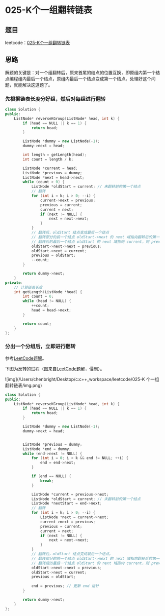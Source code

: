 # 025-K个一组翻转链表

## 题目

leetcode：[025-K个一组翻转链表](https://leetcode-cn.com/problems/reverse-nodes-in-k-group/)

## 思路

解题的关键是：对一个组翻转后，原来首尾的结点的位置互换，即原组内第一个结点编程组内最后一个结点，原组内最后一个结点变成第一个结点。处理好这个问题，就能解决这道题了。

### 先根据链表长度分好组，然后对每组进行翻转

```c++
class Solution {
public:
    ListNode* reverseKGroup(ListNode* head, int k) {
        if (head == NULL || k == 1) {
            return head;
        }

        ListNode *dummy = new ListNode(-1);
        dummy->next = head;

        int length = getLength(head);
        int count = length / k;

        ListNode *current = head;
        ListNode *previous = dummy;
        ListNode *next = head->next;
        while (count > 0) {
            ListNode *oldStart = current; // 未翻转前的第一个结点
            // 翻转
            for (int i = k; i > 0; --i) {
                current->next = previous;
                previous = current;
                current = next;
                if (next != NULL) {
                    next = next->next;
                }
            }
            // 翻转后，oldStart 结点变成最后一个结点
            // 翻转部分的前一个结点 oldStart->next 的 next 域指向翻转后的第一个结点（现 previous）
            // 翻转后的最后一个结点 oldStart 的 next 域指向 current，则 previous 指向 oldStart
            oldStart->next->next = previous;
            oldStart->next = current;
            previous = oldStart;
            --count;
        }

        return dummy->next;
    }
private:
    // 计算链表长度
    int getLength(ListNode *head) {
        int count = 0;
        while (head != NULL) {
            ++count;
            head = head->next;
        }

        return count;
    }
};
```

### 分出一个分组后，立即进行翻转

参考[LeetCode题解](https://leetcode-cn.com/problems/reverse-nodes-in-k-group/solution/kge-yi-zu-fan-zhuan-lian-biao-by-powcai/)。

下图为反转的过程（图来自[LeetCode题解](https://leetcode-cn.com/problems/reverse-nodes-in-k-group/solution/kge-yi-zu-fan-zhuan-lian-biao-by-powcai/)，侵删）。

![img](/Users/chenbright/Desktop/c:c++_workspace/leetcode/025-K 个一组翻转链表/img.png)

```c++
class Solution {
public:
    ListNode* reverseKGroup(ListNode* head, int k) {
        if (head == NULL || k == 1) {
            return head;
        }

        ListNode *dummy = new ListNode(-1);
        dummy->next = head;


        ListNode *previous = dummy;
        ListNode *end = dummy;
        while (end->next != NULL) {
            for (int i = 0; i < k && end != NULL; ++i) {
                end = end->next;
            }

            if (end == NULL) {
                break;
            }

            ListNode *current = previous->next;
            ListNode *oldStart = current; // 未翻转前的第一个结点
            ListNode *nextStart = end->next;
            // 翻转
            for (int i = k; i > 0; --i) {
                ListNode *next = current->next;
                current->next = previous;
                previous = current;
                current = next;
                if (next != NULL) {
                    next = next->next;
                }
            }
            // 翻转后，oldStart 结点变成最后一个结点。
            // 翻转部分的前一个结点 oldStart->next 的 next 域指向翻转后的第一个结点（现 previous）。
            // 翻转后的最后一个结点 oldStart 的 next 域指向 current，则 previous 指向 oldStart。
            oldStart->next->next = previous;
            oldStart->next = current;
            previous = oldStart;
            
            end = previous; // 更新 end 指针
        }

        return dummy->next;
    }
};
```

